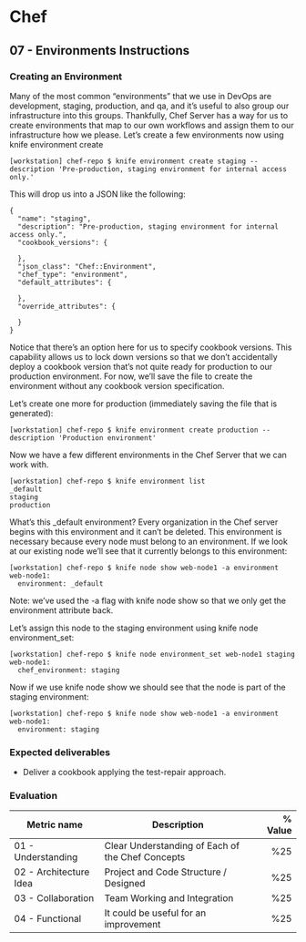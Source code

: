 # Chef

## 07 - Environments Instructions

### Creating an Environment

Many of the most common “environments” that we use in DevOps are development, staging, production, and qa, and it’s useful to also group our infrastructure into this groups. Thankfully, Chef Server has a way for us to create environments that map to our own workflows and assign them to our infrastructure how we please. Let’s create a few environments now using knife environment create

```
[workstation] chef-repo $ knife environment create staging --description 'Pre-production, staging environment for internal access only.'
```

This will drop us into a JSON like the following:

```
{
  "name": "staging",
  "description": "Pre-production, staging environment for internal access only.",
  "cookbook_versions": {

  },
  "json_class": "Chef::Environment",
  "chef_type": "environment",
  "default_attributes": {

  },
  "override_attributes": {

  }
}
```

Notice that there’s an option here for us to specify cookbook versions. This capability allows us to lock down versions so that we don’t accidentally deploy a cookbook version that’s not quite ready for production to our production environment. For now, we’ll save the file to create the environment without any cookbook version specification.

Let’s create one more for production (immediately saving the file that is generated):

```
[workstation] chef-repo $ knife environment create production --description 'Production environment'
```

Now we have a few different environments in the Chef Server that we can work with.

```
[workstation] chef-repo $ knife environment list
_default
staging
production
```

What’s this _default environment? Every organization in the Chef server begins with this environment and it can’t be deleted. This environment is necessary because every node must belong to an environment. If we look at our existing node we’ll see that it currently belongs to this environment:

```
[workstation] chef-repo $ knife node show web-node1 -a environment
web-node1:
  environment: _default
```

Note: we’ve used the -a flag with knife node show so that we only get the environment attribute back.

Let’s assign this node to the staging environment using knife node environment_set:

```
[workstation] chef-repo $ knife node environment_set web-node1 staging
web-node1:
  chef_environment: staging
```

Now if we use knife node show we should see that the node is part of the staging environment:

```
[workstation] chef-repo $ knife node show web-node1 -a environment
web-node1:
  environment: staging
```

### Expected deliverables
- Deliver a cookbook applying the test-repair approach.

### Evaluation

| Metric name | Description | % Value |
| ----------- |-------------| -------:|
| 01 - Understanding  | Clear Understanding of Each of the Chef Concepts | %25 |
| 02 - Architecture Idea   | Project and Code Structure / Designed | %25 |
| 03 - Collaboration   | Team Working and Integration | %25 |
| 04 - Functional   | It could be useful for an improvement | %25 |